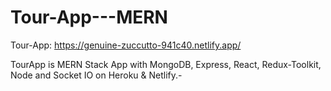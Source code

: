 # Tour-App---MERN

Tour-App: https://genuine-zuccutto-941c40.netlify.app/

TourApp is MERN Stack App with MongoDB, Express, React, Redux-Toolkit, Node and Socket IO on Heroku & Netlify.-
